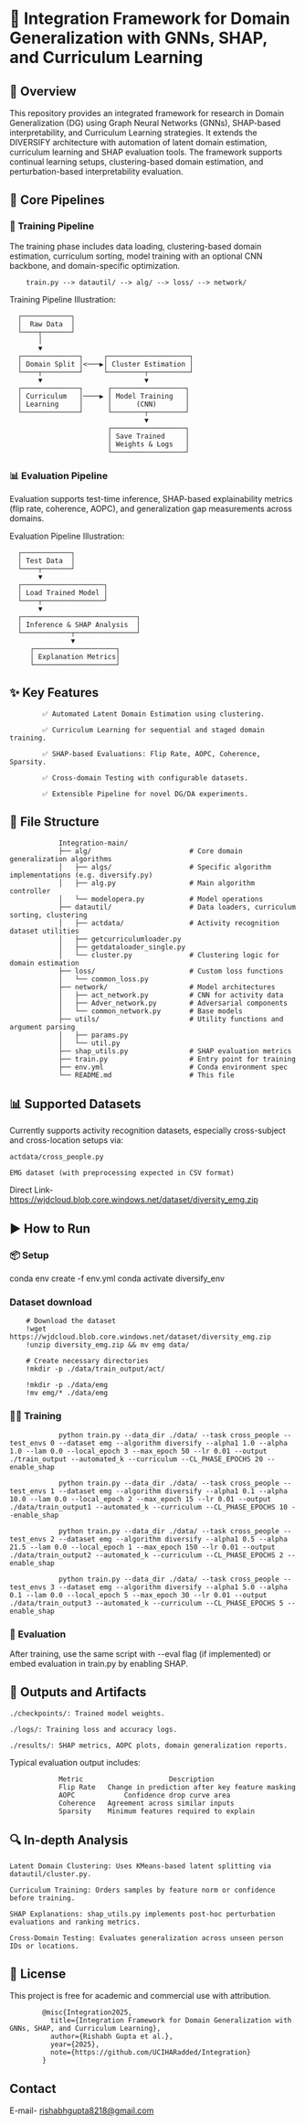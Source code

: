 # 🔬 Integration Framework for Domain Generalization with GNNs, SHAP, and Curriculum Learning

## 🧠 Overview

This repository provides an integrated framework for research in Domain Generalization (DG) using Graph Neural Networks (GNNs), SHAP-based interpretability, and Curriculum Learning strategies. It extends the DIVERSIFY architecture with automation of latent domain estimation, curriculum learning and SHAP evaluation tools. The framework supports continual learning setups, clustering-based domain estimation, and perturbation-based interpretability evaluation.

## 🚀 Core Pipelines

### 🔧 Training Pipeline

The training phase includes data loading, clustering-based domain estimation, curriculum sorting, model training with an optional CNN backbone, and domain-specific optimization.

        train.py --> datautil/ --> alg/ --> loss/ --> network/

Training Pipeline Illustration:

      ┌────────────┐
      │  Raw Data  │
      └────┬───────┘
           │
           ▼
      ┌──────────────┐     ┌────────────────────┐
      │ Domain Split │<───▶│ Cluster Estimation │
      └────┬─────────┘     └─────────┬──────────┘
           ▼                         ▼
      ┌──────────────┐      ┌──────────────────┐
      │ Curriculum   │────▶ │ Model Training   │
      │ Learning     │      │      (CNN)       │
      └──────────────┘      └────────┬─────────┘
                                     ▼
                            ┌──────────────────┐
                            │ Save Trained     │
                            │ Weights & Logs   │
                            └──────────────────┘

### 📊 Evaluation Pipeline

Evaluation supports test-time inference, SHAP-based explainability metrics (flip rate, coherence, AOPC), and generalization gap measurements across domains.

Evaluation Pipeline Illustration:

      ┌────────────┐
      │ Test Data  │
      └────┬───────┘
           ▼
      ┌────────────────────┐
      │ Load Trained Model │
      └────┬───────────────┘
           ▼
      ┌────────────────────────────┐
      │ Inference & SHAP Analysis  │
      └────────────┬───────────────┘
                   ▼
         ┌────────────────────┐
         │ Explanation Metrics│
         └────────────────────┘

## ✨ Key Features

            ✅ Automated Latent Domain Estimation using clustering.
        
            ✅ Curriculum Learning for sequential and staged domain training.
        
            ✅ SHAP-based Evaluations: Flip Rate, AOPC, Coherence, Sparsity.
        
            ✅ Cross-domain Testing with configurable datasets.
        
            ✅ Extensible Pipeline for novel DG/DA experiments.
            

## 📁 File Structure

                Integration-main/
                ├── alg/                        # Core domain generalization algorithms
                │   ├── algs/                   # Specific algorithm implementations (e.g. diversify.py)
                │   ├── alg.py                  # Main algorithm controller
                │   └── modelopera.py           # Model operations
                ├── datautil/                   # Data loaders, curriculum sorting, clustering
                │   ├── actdata/                # Activity recognition dataset utilities
                │   ├── getcurriculumloader.py
                │   ├── getdataloader_single.py
                │   └── cluster.py              # Clustering logic for domain estimation
                ├── loss/                       # Custom loss functions
                │   └── common_loss.py
                ├── network/                    # Model architectures
                │   ├── act_network.py          # CNN for activity data
                │   ├── Adver_network.py        # Adversarial components
                │   └── common_network.py       # Base models
                ├── utils/                      # Utility functions and argument parsing
                │   ├── params.py
                │   └── util.py
                ├── shap_utils.py               # SHAP evaluation metrics
                ├── train.py                    # Entry point for training
                ├── env.yml                     # Conda environment spec
                └── README.md                   # This file

## 📊 Supported Datasets

Currently supports activity recognition datasets, especially cross-subject and cross-location setups via:

    actdata/cross_people.py

    EMG dataset (with preprocessing expected in CSV format)

Direct Link- https://wjdcloud.blob.core.windows.net/dataset/diversity_emg.zip

## ▶️ How to Run

### 📦 Setup

conda env create -f env.yml
conda activate diversify_env

### Dataset download 

        # Download the dataset
        !wget https://wjdcloud.blob.core.windows.net/dataset/diversity_emg.zip
        !unzip diversity_emg.zip && mv emg data/
        
        # Create necessary directories
        !mkdir -p ./data/train_output/act/
        
        !mkdir -p ./data/emg
        !mv emg/* ./data/emg

### 🏋️‍♂️ Training


                python train.py --data_dir ./data/ --task cross_people --test_envs 0 --dataset emg --algorithm diversify --alpha1 1.0 --alpha 1.0 --lam 0.0 --local_epoch 3 --max_epoch 50 --lr 0.01 --output ./train_output --automated_k --curriculum --CL_PHASE_EPOCHS 20 --enable_shap
                
                python train.py --data_dir ./data/ --task cross_people --test_envs 1 --dataset emg --algorithm diversify --alpha1 0.1 --alpha 10.0 --lam 0.0 --local_epoch 2 --max_epoch 15 --lr 0.01 --output ./data/train_output1 --automated_k --curriculum --CL_PHASE_EPOCHS 10 --enable_shap
                
                python train.py --data_dir ./data/ --task cross_people --test_envs 2 --dataset emg --algorithm diversify --alpha1 0.5 --alpha 21.5 --lam 0.0 --local_epoch 1 --max_epoch 150 --lr 0.01 --output ./data/train_output2 --automated_k --curriculum --CL_PHASE_EPOCHS 2 --enable_shap
                
                python train.py --data_dir ./data/ --task cross_people --test_envs 3 --dataset emg --algorithm diversify --alpha1 5.0 --alpha 0.1 --lam 0.0 --local_epoch 5 --max_epoch 30 --lr 0.01 --output ./data/train_output3 --automated_k --curriculum --CL_PHASE_EPOCHS 5 --enable_shap



### 🧪 Evaluation

After training, use the same script with --eval flag (if implemented) or embed evaluation in train.py by enabling SHAP.


## 📂 Outputs and Artifacts

    ./checkpoints/: Trained model weights.

    ./logs/: Training loss and accuracy logs.

    ./results/: SHAP metrics, AOPC plots, domain generalization reports.

Typical evaluation output includes:

                Metric	                   Description
                Flip Rate	Change in prediction after key feature masking
                AOPC	        Confidence drop curve area
                Coherence	Agreement across similar inputs
                Sparsity	Minimum features required to explain
                
## 🔍 In-depth Analysis

    Latent Domain Clustering: Uses KMeans-based latent splitting via datautil/cluster.py.

    Curriculum Training: Orders samples by feature norm or confidence before training.

    SHAP Explanations: shap_utils.py implements post-hoc perturbation evaluations and ranking metrics.

    Cross-Domain Testing: Evaluates generalization across unseen person IDs or locations.

## 📜 License

This project is free for academic and commercial use with attribution.

            @misc{Integration2025,
              title={Integration Framework for Domain Generalization with GNNs, SHAP, and Curriculum Learning},
              author={Rishabh Gupta et al.},
              year={2025},
              note={https://github.com/UCIHARadded/Integration}
            }

## Contact

E-mail- rishabhgupta8218@gmail.com
